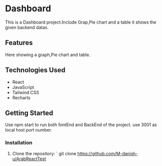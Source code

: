 # Dashboard

This is a Dashboard project.Include Grap,Pie chart and a table it shows the given backend datas.



## Features
Here showing a graph,Pie chart and table.
## Technologies Used

- React
- JavaScript
- Tailwind CSS
- Recharts

## Getting Started

Use npm start to run both fontEnd and BackEnd of the project.
use 3001 as local host port number.


### Installation

1. Clone the repository:
`
git clone https://github.com/M-danish-u/ArabReactTest